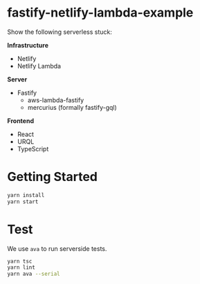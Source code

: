 # fastify-netlify-lambda-example

Show the following serverless stuck:

**Infrastructure**

- Netlify
- Netlify Lambda

**Server**

- Fastify
  - aws-lambda-fastify
  - mercurius (formally fastify-gql)

**Frontend**

- React
- URQL
- TypeScript

# Getting Started

```sh
yarn install
yarn start
```

# Test

We use `ava` to run serverside tests.

```sh
yarn tsc
yarn lint
yarn ava --serial
```
